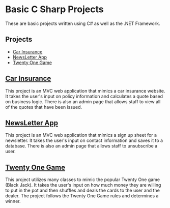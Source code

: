 # Basic C Sharp Projects
These are basic projects written using C# as well as the .NET Framework.

## Projects
* [Car Insurance](#Car-insurance)
* [NewsLetter App](#Newsletter-app)
* [Twenty One Game](#twenty-one-game)


## [Car Insurance](https://github.com/Maria-hou/Basic-C-Sharp-Projects/tree/main/CarInsurance)
This project is an MVC web application that mimics a car insurance website. It takes the user's input on policy information and calculates a quote based on business logic. There is also an admin page that allows staff to view all of the quotes that have been issued.

## [NewsLetter App](https://github.com/Maria-hou/Basic-C-Sharp-Projects/tree/main/NewsletterAppMVC)
This project is an MVC web application that mimics a sign up sheet for a newsletter. It takes the user's input on contact information and saves it to a database. There is also an admin page that allows staff to unsubscribe a user. 

## [Twenty One Game](https://github.com/Maria-hou/Basic-C-Sharp-Projects/tree/main/TwentyOne)
This project utilizes many classes to mimic the popular Twenty One game (Black Jack). It takes the user's input on how much money they are willing to put in the pot and then shuffles and deals the cards to the user and the dealer. The project follows the Twenty One Game rules and determines a winner.



